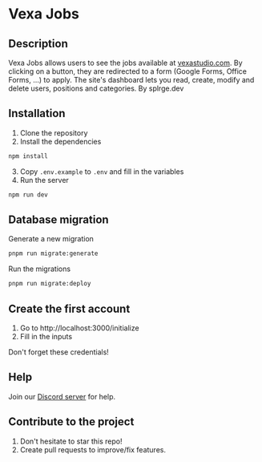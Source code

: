 # Vexa Jobs

## Description

Vexa Jobs allows users to see the jobs available at [vexastudio.com](https://vexastudio.com). By clicking on a button, they are redirected to a form (Google Forms, Office Forms, ...) to apply.
The site's dashboard lets you read, create, modify and delete users, positions and categories.
By splrge.dev 

## Installation

1. Clone the repository
2. Install the dependencies

```bash
npm install
```

3. Copy `.env.example` to `.env` and fill in the variables
4. Run the server

```bash
npm run dev
```

## Database migration

Generate a new migration

```bash
pnpm run migrate:generate
```

Run the migrations

```bash
pnpm run migrate:deploy
```

## Create the first account

1. Go to http://localhost:3000/initialize
2. Fill in the inputs

Don't forget these credentials!

## Help

Join our [Discord server](https://discord.splrge.dev) for help.

## Contribute to the project

1. Don't hesitate to star this repo!
2. Create pull requests to improve/fix features.
